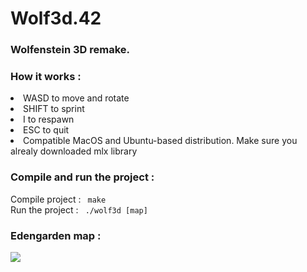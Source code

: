 # Wolf3d.42
<h3> Wolfenstein 3D remake. </h3>

<h3> How it works : </h3>
<li> WASD to move and rotate </li>
<li> SHIFT to sprint </li>
<li> I to respawn </li>
<li> ESC to quit </li>
<li> Compatible MacOS and Ubuntu-based distribution. Make sure you alrealy downloaded mlx library </li>

<h3> Compile and run the project : </h3>
Compile project : <code> make </code><br/>
Run the project : <code> ./wolf3d [map]</code>

<h3> Edengarden map :</h3>
<img src="https://lh6.googleusercontent.com/vhw4G5ZrBBZ7oBTJ9Ii1HrQDLsfXkpXPms7-ogxTdkl1UhhM6jIqqMY64YmBnswqddU5-awaQx5-bG4_OTHr=w2190-h1219-rw" style="max-width=50%"/>

